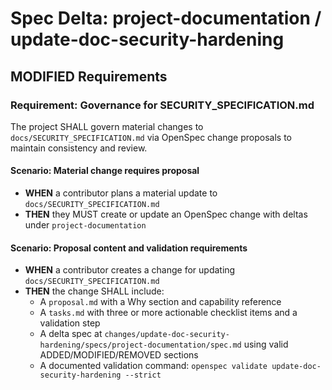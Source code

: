 # Spec Delta: project-documentation / update-doc-security-hardening

## MODIFIED Requirements

### Requirement: Governance for SECURITY_SPECIFICATION.md

The project SHALL govern material changes to `docs/SECURITY_SPECIFICATION.md` via OpenSpec change proposals to maintain consistency and review.

#### Scenario: Material change requires proposal

- **WHEN** a contributor plans a material update to `docs/SECURITY_SPECIFICATION.md`
- **THEN** they MUST create or update an OpenSpec change with deltas under `project-documentation`

#### Scenario: Proposal content and validation requirements

- **WHEN** a contributor creates a change for updating `docs/SECURITY_SPECIFICATION.md`
- **THEN** the change SHALL include:
	- A `proposal.md` with a Why section and capability reference
	- A `tasks.md` with three or more actionable checklist items and a validation step
	- A delta spec at `changes/update-doc-security-hardening/specs/project-documentation/spec.md` using valid ADDED/MODIFIED/REMOVED sections
	- A documented validation command: `openspec validate update-doc-security-hardening --strict`
